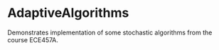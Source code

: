 # AdaptiveAlgorithms
Demonstrates implementation of some stochastic algorithms from the course ECE457A.

